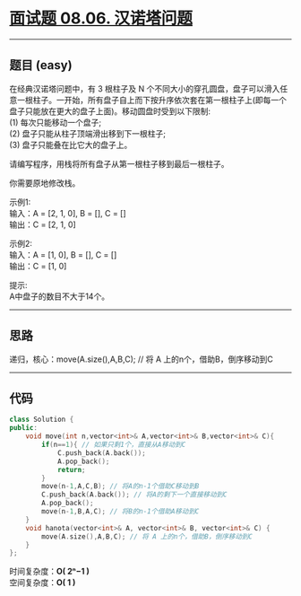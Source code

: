 # [面试题 08.06. 汉诺塔问题](https://leetcode.cn/problems/hanota-lcci/description/)

---

## 题目 (easy)

在经典汉诺塔问题中，有 3 根柱子及 N 个不同大小的穿孔圆盘，盘子可以滑入任意一根柱子。一开始，所有盘子自上而下按升序依次套在第一根柱子上(即每一个盘子只能放在更大的盘子上面)。移动圆盘时受到以下限制:  
(1) 每次只能移动一个盘子;  
(2) 盘子只能从柱子顶端滑出移到下一根柱子;  
(3) 盘子只能叠在比它大的盘子上。  

请编写程序，用栈将所有盘子从第一根柱子移到最后一根柱子。  

你需要原地修改栈。  

示例1:  
 输入：A = [2, 1, 0], B = [], C = []  
 输出：C = [2, 1, 0]  

示例2:  
 输入：A = [1, 0], B = [], C = []  
 输出：C = [1, 0]  

提示:  
A中盘子的数目不大于14个。  

---

## 思路

递归，核心：move(A.size(),A,B,C); // 将 A 上的n个，借助B，倒序移动到C

---

## 代码

```C++
class Solution {
public:
    void move(int n,vector<int>& A,vector<int>& B,vector<int>& C){
        if(n==1){ // 如果只剩1个，直接从A移动到C
            C.push_back(A.back());
            A.pop_back();
            return;
        }
        move(n-1,A,C,B); // 将A的n-1个借助C移动到B
        C.push_back(A.back()); // 将A的剩下一个直接移动到C
        A.pop_back();
        move(n-1,B,A,C); // 将B的n-1个借助A移动到C
    }
    void hanota(vector<int>& A, vector<int>& B, vector<int>& C) {
        move(A.size(),A,B,C); // 将 A 上的n个，借助B，倒序移动到C
    }
};
```

时间复杂度：**O( 2ⁿ−1 )**  
空间复杂度：**O( 1 )**
